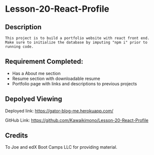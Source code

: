 # Lesson-20-React-Profile

## Description
```
This project is to build a portfolio website with react front end. Make sure to initialize the database by imputing "npm i" prior to running code. 
```

## Requirement Completed:
- Has a About me section
- Resume section with downloadable resume
- Portfolio page with links and descriptions to previous projects

## Depolyed Viewing

Deployed link: https://gator-blog-me.herokuapp.com/

GitHub Link: https://github.com/Kawaikimono/Lesson-20-React-Profile

## Credits
 To Joe and edX Boot Camps LLC for providing material.